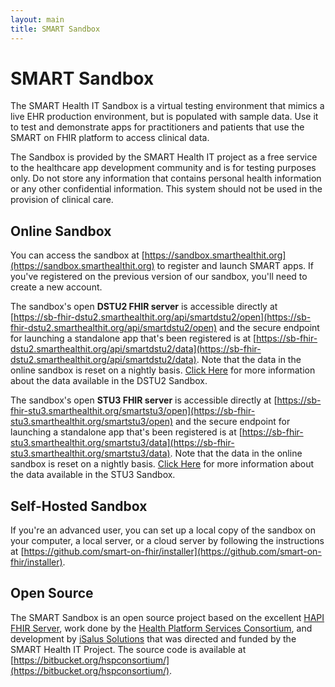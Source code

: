 ```yaml
---
layout: main
title: SMART Sandbox
---
```


# SMART Sandbox

The SMART Health IT Sandbox is a virtual testing environment that mimics a live EHR production environment, but is populated with sample data. Use it to test and demonstrate apps for practitioners and patients that use the SMART on FHIR platform to access clinical data.

The Sandbox is provided by the SMART Health IT project as a free service to the healthcare app development community and is for testing purposes only. Do not store any information that contains personal health information or any other confidential information. This system should not be used in the provision of clinical care.

## Online Sandbox

You can access the sandbox at [https://sandbox.smarthealthit.org](https://sandbox.smarthealthit.org) to register and launch SMART apps. If you've registered on the previous version of our sandbox, you'll need to create a new account.

The sandbox's open **DSTU2 FHIR server** is accessible directly at [https://sb-fhir-dstu2.smarthealthit.org/api/smartdstu2/open](https://sb-fhir-dstu2.smarthealthit.org/api/smartdstu2/open) and the secure endpoint for launching a standalone app that's been registered is at [https://sb-fhir-dstu2.smarthealthit.org/api/smartdstu2/data](https://sb-fhir-dstu2.smarthealthit.org/api/smartdstu2/data). Note that the data in the online sandbox is reset on a nightly basis. [Click Here](http://docs.smarthealthit.org/profiles/dstu2-sandbox-data) for more information about the data available in the DSTU2 Sandbox.

The sandbox's open **STU3 FHIR server** is accessible directly at [https://sb-fhir-stu3.smarthealthit.org/smartstu3/open](https://sb-fhir-stu3.smarthealthit.org/smartstu3/open) and the secure endpoint for launching a standalone app that's been registered is at [https://sb-fhir-stu3.smarthealthit.org/smartstu3/data](https://sb-fhir-stu3.smarthealthit.org/smartstu3/data). Note that the data in the online sandbox is reset on a nightly basis. [Click Here](http://docs.smarthealthit.org/profiles/stu3-sandbox-data) for more information about the data available in the STU3 Sandbox.

## Self-Hosted Sandbox

If you're an advanced user, you can set up a local copy of the sandbox on your computer, a local server, or a cloud server by following the instructions at [https://github.com/smart-on-fhir/installer](https://github.com/smart-on-fhir/installer). 

## Open Source

The SMART Sandbox is an open source project based on the excellent [HAPI FHIR Server](http://hapifhir.io/), work done by the [Health Platform Services Consortium](https://healthservices.atlassian.net/wiki/display/HSPC/HSPC+Sandbox), and development by [iSalus Solutions](https://www.isalussolutions.com/) that was directed and funded by the SMART Health IT Project. The source code is available at [https://bitbucket.org/hspconsortium/](https://bitbucket.org/hspconsortium/).
